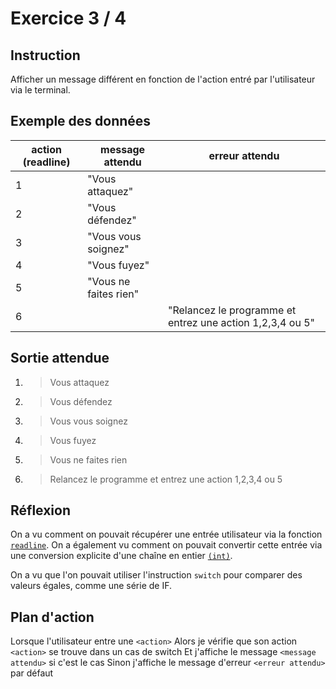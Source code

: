 # Exercice 3 / 4

## Instruction

Afficher un message différent en fonction de l'action entré par l'utilisateur
via le terminal.

## Exemple des données

| action (readline) | message attendu       | erreur attendu                                            |
| ----------------- | --------------------- | --------------------------------------------------------- |
| 1                 | "Vous attaquez"       |                                                           |
| 2                 | "Vous défendez"       |                                                           |
| 3                 | "Vous vous soignez"   |                                                           |
| 4                 | "Vous fuyez"          |                                                           |
| 5                 | "Vous ne faites rien" |                                                           |
| 6                 |                       | "Relancez le programme et entrez une action 1,2,3,4 ou 5" |

## Sortie attendue

1. > Vous attaquez
2. > Vous défendez
3. > Vous vous soignez
4. > Vous fuyez
5. > Vous ne faites rien
6. > Relancez le programme et entrez une action 1,2,3,4 ou 5

## Réflexion

On a vu comment on pouvait récupérer une entrée utilisateur via la fonction
[`readline`](https://www.php.net/manual/fr/function.readline.php). On a
également vu comment on pouvait convertir cette entrée via une conversion
explicite d'une chaîne en entier [`(int)`](https://www.php.net/manual/fr/language.types.integer.php#language.types.integer.casting).

On a vu que l'on pouvait utiliser l'instruction `switch` pour comparer des
valeurs égales, comme une série de IF.

## Plan d'action

Lorsque l'utilisateur entre une `<action>`
Alors je vérifie que son action `<action>` se trouve dans un cas de switch
Et j'affiche le message `<message attendu>` si c'est le cas
Sinon j'affiche le message d'erreur `<erreur attendu>` par défaut
